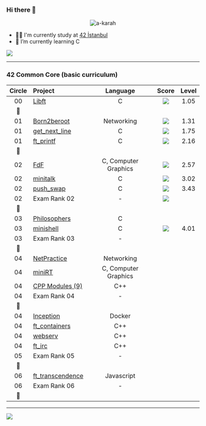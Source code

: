 ### Hi there 👋

<p align="center"> 
  <img src="https://komarev.com/ghpvc/?username=a-karah&label=Profile%20views&color=0e75b6&style=flat" alt="a-karah" />
</p>

- 👨‍🎓 I'm currently study at [42 İstanbul](https://www.42istanbul.com.tr/)
- 🌱 I’m currently learning C

<div align="center">
  <div style="display: flex; align-items: flex-start;">
    <a href="https://profile.intra.42.fr/users/akarahan"><img src="https://badge42.vercel.app/api/v2/cl1l5f6ei003509lh6jxnpqfl/stats?cursusId=21&coalitionId=195" /></a>
    </div>
</div>

<hr>

### 42 Common Core (basic curriculum)

| Circle | Project                                                      |  Language  |                            Score                              |  Level   |
| :----: | :----------------------------------------------------------- | :--------: | :-----------------------------------------------------------: | :------: |
|00	     |[Libft](https://github.com/a-karah/Libft)		                  |C	         | ![](https://badge42.vercel.app/api/v2/cl1l5f6ei003509lh6jxnpqfl/project/2449402) | 1.05     |
|:dizzy: |						                                                  |     	     |		                              				                     |          |
|01	     |[Born2beroot]()	                                             	|Networking  | ![](https://badge42.vercel.app/api/v2/cl1l5f6ei003509lh6jxnpqfl/project/2451511)|1.31 |
|01   	 |[get_next_line](https://github.com/a-karah/get_next_line)	    |C	         | ![](https://badge42.vercel.app/api/v2/cl1l5f6ei003509lh6jxnpqfl/project/2462759)|1.75|
|01   	 |[ft_printf](https://github.com/a-karah/ft_printf)		          |C	         | ![](https://badge42.vercel.app/api/v2/cl1l5f6ei003509lh6jxnpqfl/project/2465338)|2.16   |
|:dizzy: |						                                                  |     	     |		                              				                     |          |
|02	     |[FdF](https://github.com/a-karah/FdF)			            				|C, Computer Graphics|![](https://badge42.vercel.app/api/v2/cl1l5f6ei003509lh6jxnpqfl/project/2478567)|2.57|
|02	     |[minitalk](https://github.com/a-karah/minitalk)				      	|C	         | ![](https://badge42.vercel.app/api/v2/cl1l5f6ei003509lh6jxnpqfl/project/2520011)|3.02	    |
|02	 |[push_swap](https://github.com/a-karah/push_swap)                 |C	         | ![](https://badge42.vercel.app/api/v2/cl1l5f6ei003509lh6jxnpqfl/project/2520011) |3.43|
|02	 |Exam Rank 02							|-	| ![](https://badge42.vercel.app/api/v2/cl1l5f6ei003509lh6jxnpqfl/project/2473114)	|	 |
|:dizzy: |						                                                  |     	     |		                              				                     |          |
|03	 |[Philosophers]()						|C		|						     |		 |
|03	 |[minishell](https://github.com/a-karah/minishell)                 |C			     |	![](https://badge42.vercel.app/api/v2/cl1l5f6ei003509lh6jxnpqfl/project/2530135)|4.01| 
|03	 |Exam Rank 03							|-			|						     |		 |
|:dizzy: |						                                                  |     	     |		                              				                     |          |
|04	 |[NetPractice]()						|Networking			|						     |		 |
|04	 |[miniRT]()							|C, Computer Graphics			|						     |		 |
|04	 |[CPP Modules (9)]()						|C++			|						     |		 |
|04	 |Exam Rank 04							|-			|						     |		 |
|:dizzy: |						                                                  |     	     |		                              				                     |          |
|04	 |[Inception]()							|Docker			|						     |		 |
|04	 |[ft_containers]()						|C++			|						     |		 |
|04	 |[webserv]()							|C++			|						     |		 |
|04	 |[ft_irc]()							|C++			|						     |		 |
|05	 |Exam Rank 05							|-			|						     |		 |
|:dizzy: |						                                                  |     	     |		                              				                     |          |
|06	 |[ft_transcendence]()						|Javascript			|						     |		 |
|06	 |Exam Rank 06							|-			|						     |		 |
|:dizzy: |						                                                  |     	     |		                              				                     |          |

<hr>
 
<div align="center">
  <div style="display: flex; align-items: flex-start;">
    <img src="https://github-readme-stats.vercel.app/api/top-langs/?username=a-karah&layout=compact&title_color=ffffff&icon_color=34abeb&text_color=daf7dc&bg_color=151515" />
    </div>
</div>
